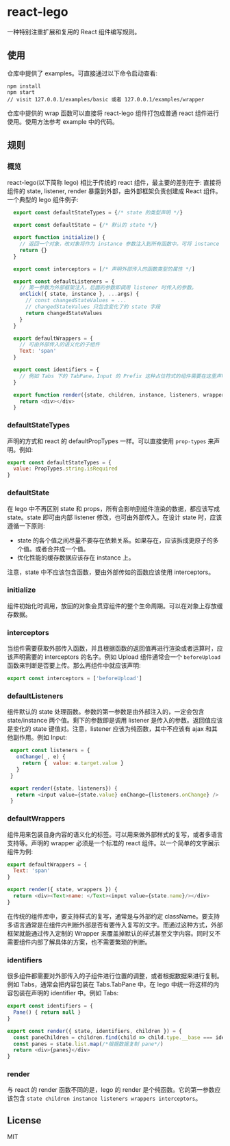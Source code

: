 # react-lego

一种特别注重扩展和复用的 React 组件编写规则。

## 使用

仓库中提供了 examples。可直接通过以下命令启动查看:

```
npm install
npm start
// visit 127.0.0.1/examples/basic 或者 127.0.0.1/examples/wrapper
```

仓库中提供的 wrap 函数可以直接将 react-lego 组件打包成普通 react 组件进行使用。使用方法参考 example 中的代码。

## 规则

### 概览

react-lego(以下简称 lego) 相比于传统的 react 组件，最主要的差别在于: 直接将组件的 state, listener, render 暴露到外部，由外部框架负责创建成 React 组件。一个典型的 lego 组件例子:

```javascript
  export const defaultStateTypes = {/* state 的类型声明 */}

  export const defaultState = {/* 默认的 state */}

  export function initialize() {
    // 返回一个对象，改对象将作为 instance 参数注入到所有函数中。可将 instance 作为数据缓存
    return {}
  }

  export const interceptors = [/* 声明外部传入的函数类型的属性 */]

  export const defaultListeners = {
    // 第一参数为外部框架注入。后面的参数即调用 listener 时传入的参数。
    onClick({ state, instance }, ...args) {
      // const changedStateValues = ...
      // changedStateValues 只包含变化了的 state 字段
      return changedStateValues
    }
  }

  export defaultWrappers = {
    // 可由外部传入的语义化的子组件
    Text: 'span'
  }

  export const identifiers = {
    // 例如 Tabs 下的 TabPane。Input 的 Prefix 这种占位符式的组件需要在这里声明
  }

  export function render({state, children, instance, listeners, wrappers, interceptors}) {
    return <div></div>
  }
 ```

### defaultStateTypes

声明的方式和 react 的 defaultPropTypes 一样。可以直接使用 `prop-types` 来声明。例如:

```javascript
export const defaultStateTypes = {
  value: PropTypes.string.isRequired
}
```

### defaultState

在 lego 中不再区别 state 和 props，所有会影响到组件渲染的数据，都应该写成 state。state 即可由内部 listener 修改，也可由外部传入。在设计 state 时，应该遵循一下原则:

 - state 的各个值之间尽量不要存在依赖关系。如果存在，应该拆成更原子的多个值。或者合并成一个值。
 - 优化性能的缓存数据应该存在 instance 上。

注意，state 中不应该包含函数，要由外部传如的函数应该使用 interceptors。

### initialize

组件初始化时调用，放回的对象会贯穿组件的整个生命周期。可以在对象上存放缓存数据。

### interceptors

当组件需要获取外部传入函数，并且根据函数的返回值再进行渲染或者运算时，应该声明需要的 interceptors 的名字。例如 Upload 组件通常会一个 `beforeUpload` 函数来判断是否要上传。那么再组件中就应该声明:

 ```javascript
 export const interceptors = ['beforeUpload']
 ```

### defaultListeners

组件默认的 state 处理函数。参数的第一参数是由外部注入的，一定会包含 state/instance 两个值。剩下的参数即是调用 listener 是传入的参数。返回值应该是变化的 state 键值对。注意，listener 应该为纯函数，其中不应该有 ajax 和其他副作用。例如 Input:

 ```javascript
  export const listeners = {
    onChange(_, e) {
      return {  value: e.target.value }
    }
  }

  export render({state, listeners}) {
    return <input value={state.value} onChange={listeners.onChange} />
  }
 ```

### defaultWrappers

组件用来包装自身内容的语义化的标签。可以用来做外部样式的复写，或者多语言支持等。声明的 wrapper 必须是一个标准的 react 组件。以一个简单的文字展示组件为例:

```javascript
export defaultWrappers = {
  Text: 'span'
}

export render({ state, wrappers }) {
  return <div><Text>name: </Text><input value={state.name}/></div>
}
```

在传统的组件库中，要支持样式的复写，通常是与外部约定 className。要支持多语言通常是在组件内判断外部是否有要传入复写的文字。而通过这种方式，外部框架就能通过传入定制的 Wrapper 来覆盖掉默认的样式甚至文字内容。同时又不需要组件内部了解具体的方案，也不需要繁琐的判断。

### identifiers

很多组件都需要对外部传入的子组件进行位置的调整，或者根据数据来进行复制。例如 Tabs，通常会把内容包装在 Tabs.TabPane 中。在 lego 中统一将这样的内容包装在声明的 identifier 中。例如 Tabs:

```javascript
export const identifiers = {
  Pane() { return null }
}

export const render({ state, identifiers, children }) = {
  const paneChildren = children.find(child => child.type.__base === identifiers.Pane)
  const panes = state.list.map(/*根据数据复制 pane*/)
  return <div>{panes}</div>
}
```

### render

与 react 的 render 函数不同的是，lego 的 render 是个纯函数。它的第一参数应该包含 `state children instance listeners wrappers interceptors`。

## License

MIT
